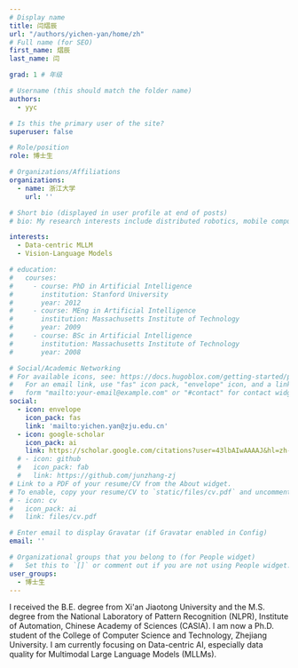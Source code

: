 ```yaml
---
# Display name
title: 闫熠辰
url: "/authors/yichen-yan/home/zh"
# Full name (for SEO)
first_name: 熠辰
last_name: 闫

grad: 1 # 年级

# Username (this should match the folder name)
authors:
  - yyc

# Is this the primary user of the site?
superuser: false

# Role/position
role: 博士生

# Organizations/Affiliations
organizations:
  - name: 浙江大学
    url: ''

# Short bio (displayed in user profile at end of posts)
# bio: My research interests include distributed robotics, mobile computing and programmable matter.

interests:
  - Data-centric MLLM
  - Vision-Language Models

# education:
#   courses:
#     - course: PhD in Artificial Intelligence
#       institution: Stanford University
#       year: 2012
#     - course: MEng in Artificial Intelligence
#       institution: Massachusetts Institute of Technology
#       year: 2009
#     - course: BSc in Artificial Intelligence
#       institution: Massachusetts Institute of Technology
#       year: 2008

# Social/Academic Networking
# For available icons, see: https://docs.hugoblox.com/getting-started/page-builder/#icons
#   For an email link, use "fas" icon pack, "envelope" icon, and a link in the
#   form "mailto:your-email@example.com" or "#contact" for contact widget.
social:
  - icon: envelope
    icon_pack: fas
    link: 'mailto:yichen.yan@zju.edu.cn'
  - icon: google-scholar
    icon_pack: ai
    link: https://scholar.google.com/citations?user=43lbAIwAAAAJ&hl=zh-CN
  # - icon: github
  #   icon_pack: fab
  #   link: https://github.com/junzhang-zj
# Link to a PDF of your resume/CV from the About widget.
# To enable, copy your resume/CV to `static/files/cv.pdf` and uncomment the lines below.
# - icon: cv
#   icon_pack: ai
#   link: files/cv.pdf

# Enter email to display Gravatar (if Gravatar enabled in Config)
email: ''

# Organizational groups that you belong to (for People widget)
#   Set this to `[]` or comment out if you are not using People widget.
user_groups:
  - 博士生
---
```


I received the B.E. degree from Xi'an Jiaotong University and the M.S. degree from the National Laboratory of Pattern Recognition (NLPR), Institute of Automation, Chinese Academy of Sciences (CASIA). I am now a  Ph.D. student of the College of Computer Science and Technology, Zhejiang University. I am currently focusing on Data-centric AI, especially data quality for Multimodal Large Language Models (MLLMs).